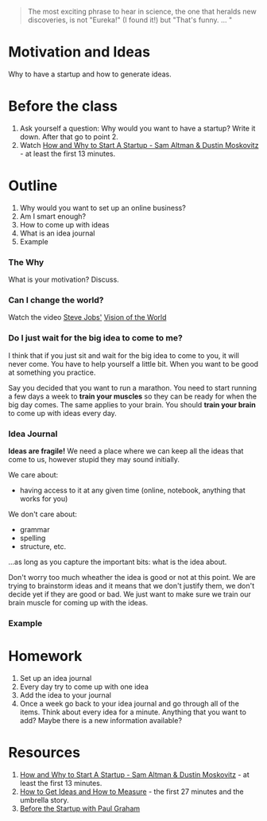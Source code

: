 > The most exciting phrase to hear in science, the one that heralds new discoveries, is not "Eureka!" (I found it!) but "That's funny. ... "   



# Motivation and Ideas
Why to have a startup and how to generate ideas.  



# Before the class  
1. Ask yourself a question: Why would you want to have a startup? Write it down. After that go to point 2.
2. Watch [How and Why to Start A Startup - Sam Altman & Dustin Moskovitz](https://www.youtube.com/watch?v=ZoqgAy3h4OM&list=PLQ-uHSnFig5MiLRb-l6yiCBGyqfVyVf17) - at least the first 13 minutes. 

# Outline
1. Why would you want to set up an online business? 
1. Am I smart enough? 
1. How to come up with ideas
1. What is an idea journal
1. Example

### The Why
What is your motivation? Discuss. 

### Can I change the world? 

Watch the video [Steve Jobs'](https://en.wikipedia.org/wiki/Steve_Jobs) [Vision of the World](https://www.youtube.com/watch?v=UvEiSa6_EPA)

### Do I just wait for the big idea to come to me? 
I think that if you just sit and wait for the big idea to come to you, it will never come. You have to help yourself a little bit. When you want to be good at something you practice.    

Say you decided that you want to run a marathon. You need to start running a few days a week to **train your muscles** so they can be ready for when the big day comes. The same applies to your brain. You should **train your brain** to come up with ideas every day. 

### Idea Journal
**Ideas are fragile!** We need a place where we can keep all the ideas that come to us, however stupid they may sound initially. 

We care about:
- having access to it at any given time (online, notebook, anything that works for you)

We don't care about: 
- grammar 
- spelling
- structure, etc.

...as long as you capture the important bits: what is the idea about.

Don't worry too much wheather the idea is good or not at this point. We are trying to brainstorm ideas and it means that we don't justify them, we don't decide yet if they are good or bad. We just want to make sure we train our brain muscle for coming up with the ideas.  

### Example


# Homework
1. Set up an idea journal
1. Every day try to come up with one idea
1. Add the idea to your journal
1. Once a week go back to your idea journal and go through all of the items. Think about every idea for a minute. Anything that you want to add? Maybe there is a new information available? 

# Resources
1. [How and Why to Start A Startup - Sam Altman & Dustin Moskovitz](https://www.youtube.com/watch?v=ZoqgAy3h4OM&list=PLQ-uHSnFig5MiLRb-l6yiCBGyqfVyVf17) - at least the first 13 minutes.
1. [How to Get Ideas and How to Measure](https://www.youtube.com/watch?v=zsBjAuexPq4&list=PLQ-uHSnFig5MiLRb-l6yiCBGyqfVyVf17&index=3) - the first 27 minutes and the umbrella story. 
1. [Before the Startup with Paul Graham](https://www.youtube.com/watch?v=f4_14pZlJBs)
